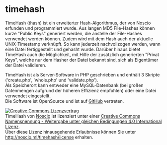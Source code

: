 # timehash
TimeHash (thash) ist ein erweiterter Hash-Algorithmus, der von Noscio erfunden und programmiert wurde.
Aus langen MD5 File-Hashes k&ouml;nnen kurze "Public Keys" generiert werden, die anstelle der File-Hashes verwendet werden können.
Zudem wird mit dem Hash auch der aktuelle UNIX-Timestamp verkn&uuml;pft. So kann jederzeit nachvollzogen werden, wann eine Datei fertiggestellt und gehasht wurde.
Dar&uuml;ber hinaus bietet TimeHash auch die M&ouml;glichkeit, mit Hilfe der zus&auml;tzlich generierten "Privat Keys", welche nur dem Hasher der Datei bekannt sind,
sich als Eigent&uuml;mer der Datei validieren.<br>

TimeHash ist als Server-Software in PHP geschrieben und enth&auml;lt 3 Skripte ('create.php', 'whois.php' und 'validate.php').<br>
Als Speicherort kann entweder eine MySQL-Datenbank (bei großen Datenmengen aufgrund der h&ouml;heren Effizienz empfohlen) oder eine Datei verwendet eingestellt.<br>
Die Software ist OpenSource und ist auf <a href="https://github.com/jgherb/timehash/">GitHub</a> vertreten.<br>

<a rel="license" href="http://creativecommons.org/licenses/by-sa/4.0/"><img alt="Creative Commons Lizenzvertrag" style="border-width:0" src="https://i.creativecommons.org/l/by-sa/4.0/88x31.png" /></a><br /><span xmlns:dct="http://purl.org/dc/terms/" href="http://purl.org/dc/dcmitype/InteractiveResource" property="dct:title" rel="dct:type">TimeHash</span> von <a xmlns:cc="http://creativecommons.org/ns#" href="http://www.noscio.ml/timehash" property="cc:attributionName" rel="cc:attributionURL">Noscio</a> ist lizenziert unter einer <a rel="license" href="http://creativecommons.org/licenses/by-sa/4.0/">Creative Commons Namensnennung - Weitergabe unter gleichen Bedingungen 4.0 International Lizenz</a>.<br />Über diese Lizenz hinausgehende Erlaubnisse können Sie unter <a xmlns:cc="http://creativecommons.org/ns#" href="http://noscio.ml/timehash/license" rel="cc:morePermissions">http://noscio.ml/timehash/license</a> erhalten.
